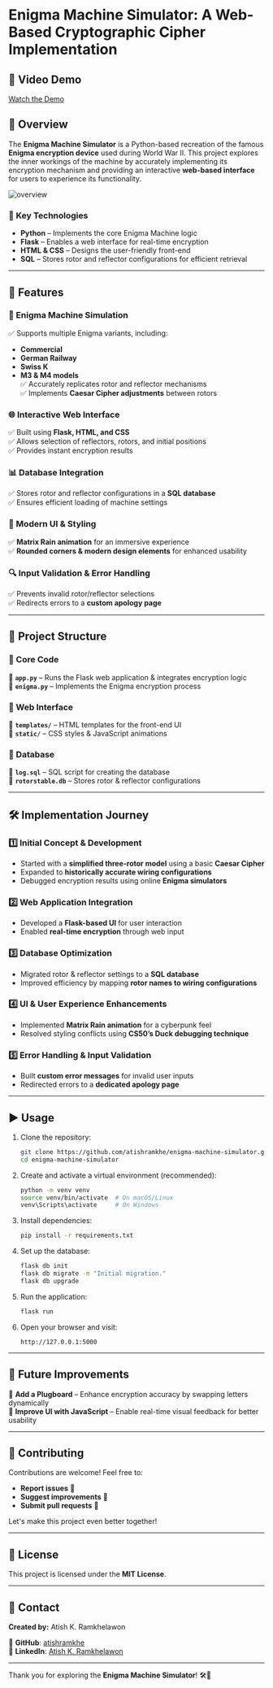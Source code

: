 # Enigma Machine Simulator: A Web-Based Cryptographic Cipher Implementation  

## 🎥 Video Demo  
[Watch the Demo](https://youtu.be/Uxmv4FdbMSY?si=dYKhkR0CIh6MklcY)  

## 📖 Overview  
The **Enigma Machine Simulator** is a Python-based recreation of the famous **Enigma encryption device** used during World War II. This project explores the inner workings of the machine by accurately implementing its encryption mechanism and providing an interactive **web-based interface** for users to experience its functionality.  

![overview](output.gif)

### 🔹 Key Technologies  
- **Python** – Implements the core Enigma Machine logic  
- **Flask** – Enables a web interface for real-time encryption  
- **HTML & CSS** – Designs the user-friendly front-end  
- **SQL** – Stores rotor and reflector configurations for efficient retrieval  

---

## 🚀 Features  

### 🔑 Enigma Machine Simulation  
✅ Supports multiple Enigma variants, including:  
   - **Commercial**  
   - **German Railway**  
   - **Swiss K**  
   - **M3 & M4 models**  
✅ Accurately replicates rotor and reflector mechanisms  
✅ Implements **Caesar Cipher adjustments** between rotors  

### 🌐 Interactive Web Interface  
✅ Built using **Flask, HTML, and CSS**  
✅ Allows selection of reflectors, rotors, and initial positions  
✅ Provides instant encryption results  

### 📊 Database Integration  
✅ Stores rotor and reflector configurations in a **SQL database**  
✅ Ensures efficient loading of machine settings  

### 🎨 Modern UI & Styling  
✅ **Matrix Rain animation** for an immersive experience  
✅ **Rounded corners & modern design elements** for enhanced usability  

### 🔍 Input Validation & Error Handling  
✅ Prevents invalid rotor/reflector selections  
✅ Redirects errors to a **custom apology page**  

---

## 📂 Project Structure  

### 🔹 Core Code  
📌 **`app.py`** – Runs the Flask web application & integrates encryption logic  
📌 **`enigma.py`** – Implements the Enigma encryption process  

### 🔹 Web Interface  
📌 **`templates/`** – HTML templates for the front-end UI  
📌 **`static/`** – CSS styles & JavaScript animations  

### 🔹 Database  
📌 **`log.sql`** – SQL script for creating the database  
📌 **`rotorstable.db`** – Stores rotor & reflector configurations  

---

## 🛠️ Implementation Journey  

### 1️⃣ Initial Concept & Development  
- Started with a **simplified three-rotor model** using a basic **Caesar Cipher**  
- Expanded to **historically accurate wiring configurations**  
- Debugged encryption results using online **Enigma simulators**  

### 2️⃣ Web Application Integration  
- Developed a **Flask-based UI** for user interaction  
- Enabled **real-time encryption** through web input  

### 3️⃣ Database Optimization  
- Migrated rotor & reflector settings to a **SQL database**  
- Improved efficiency by mapping **rotor names to wiring configurations**  

### 4️⃣ UI & User Experience Enhancements  
- Implemented **Matrix Rain animation** for a cyberpunk feel  
- Resolved styling conflicts using **CS50’s Duck debugging technique**  

### 5️⃣ Error Handling & Input Validation  
- Built **custom error messages** for invalid user inputs  
- Redirected errors to a **dedicated apology page**  

---

## ▶️ Usage  

1. Clone the repository:  
   ```sh
   git clone https://github.com/atishramkhe/enigma-machine-simulator.git
   cd enigma-machine-simulator
   ```
2. Create and activate a virtual environment (recommended):  
   ```sh
   python -m venv venv
   source venv/bin/activate  # On macOS/Linux
   venv\Scripts\activate     # On Windows
   ```
3. Install dependencies:  
   ```sh
   pip install -r requirements.txt
   ```
4. Set up the database:  
   ```sh
   flask db init
   flask db migrate -m "Initial migration."
   flask db upgrade
   ```
5. Run the application:  
   ```sh
   flask run
   ```
6. Open your browser and visit:  
   ```
   http://127.0.0.1:5000
   ```

---

## 🔮 Future Improvements  
🔹 **Add a Plugboard** – Enhance encryption accuracy by swapping letters dynamically  
🔹 **Improve UI with JavaScript** – Enable real-time visual feedback for better usability  

---

## 🤝 Contributing  
Contributions are welcome! Feel free to:  
- **Report issues** 🐞  
- **Suggest improvements** 🚀  
- **Submit pull requests** 📌  

Let's make this project even better together!  

---

## 📜 License  
This project is licensed under the **MIT License**.  

---

## 📧 Contact  
**Created by:** Atish K. Ramkhelawon  

🔗 **GitHub**: [atishramkhe](https://github.com/atishramkhe)  
🔗 **LinkedIn**: [Atish K. Ramkhelawon](https://www.linkedin.com/in/atishramkhelawon)  

---

Thank you for exploring the **Enigma Machine Simulator**! 🛠️🔐
```
